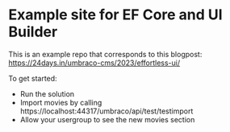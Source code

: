 ﻿# Example site for EF Core and UI Builder

This is an example repo that corresponds to this blogpost: https://24days.in/umbraco-cms/2023/effortless-ui/

To get started:
- Run the solution
- Import movies by calling https://localhost:44317/umbraco/api/test/testimport
- Allow your usergroup to see the new movies section